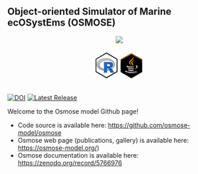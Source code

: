## Object-oriented Simulator of Marine ecOSystEms (OSMOSE)

<div align="center">
  <img src="https://documentation.osmose-model.org/_images/logo-osmose.svg" width=100pt>
</div>

<br>

<div align="center">
  <img src="pictures/r-picture.png" height=60pt>
  <img src="pictures/java-picture.png" height=60pt>
</div>

</br>

[![DOI](https://zenodo.org/badge/48296200.svg)](https://zenodo.org/badge/latestdoi/48296200)
[![Latest Release](https://img.shields.io/github/release/osmose-model/osmose.svg)](https://github.com/osmose-model/osmose/releases)

Welcome to the Osmose model Github page!

- Code source is available here: https://github.com/osmose-model/osmose
- Osmose web page (publications, gallery) is available here: https://osmose-model.org/)
- Osmose documentation is available here: https://zenodo.org/record/5766976
